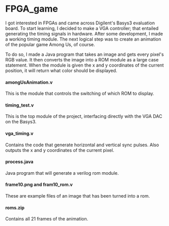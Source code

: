 # FPGA_game

I got interested in FPGAs and came across Digilent's Basys3 evaluation board. To start learning, I decided to make a VGA controller; that entailed generating the timing signals in hardware. After some development, I made a working timing module. The next logical step was to create an animation of the popular game Among Us, of course.

To do so, I made a Java program that takes an image and gets every pixel's RGB value. It then converts the image into a ROM module as a large case statement. When the module is given the x and y coordinates of the current position, it will return what color should be displayed.


#### amongUsAnimation.v
This is the module that controls the switching of which ROM to display.

#### timing_test.v
This is the top module of the project, interfacing directly with the VGA DAC on the Basys3.

#### vga_timing.v
Contains the code that generate horizontal and vertical sync pulses. Also outputs the x and y coordinates of the current pixel.

#### process.java
Java program that will generate a verilog rom module.

#### frame10.png and fram10_rom.v
These are example files of an image that has been turned into a rom.

#### roms.zip
Contains all 21 frames of the animation.
